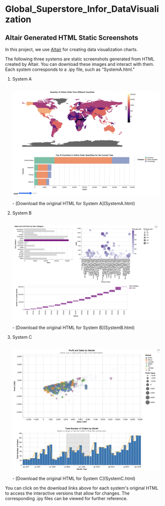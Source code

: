 # Global_Superstore_Infor_DataVisualization

## Altair Generated HTML Static Screenshots

In this project, we use [Altair](https://altair-viz.github.io/) for creating data visualization charts.

The following three systems are static screenshots generated from HTML created by Altair. You can download these images and interact with them. Each system corresponds to a .ipy file, such as "SystemA.html."

1. System A
<br><br>
   <p align="center">
     <img src="image1.png" alt="System A" width="500" />
   </p>
   - [Download the original HTML for System A](SystemA.html)

2. System B
<br><br>
   <p align="center">
     <img src="image2.png" alt="System B" width="500" />
   </p>
   - [Download the original HTML for System B](SystemB.html)

3. System C
<br><br>
   <p align="center">
     <img src="image3.png" alt="System C" width="500" />
   </p>
   - [Download the original HTML for System C](SystemC.html)


You can click on the download links above for each system's original HTML to access the interactive versions that allow for changes. The corresponding .ipy files can be viewed for further reference.
